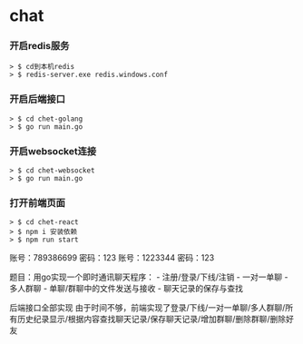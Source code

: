 # chat


### 开启redis服务
```
> $ cd到本机redis
> $ redis-server.exe redis.windows.conf
```
### 开启后端接口
```
> $ cd chet-golang
> $ go run main.go
```
### 开启websocket连接
```
> $ cd chet-websocket
> $ go run main.go
```
### 打开前端页面
```
> $ cd chet-react
> $ npm i 安装依赖
> $ npm run start
```

账号：789386699 密码：123
账号：1223344 密码：123

题目：用go实现一个即时通讯聊天程序： - 注册/登录/下线/注销 - 一对一单聊 - 多人群聊 - 单聊/群聊中的文件发送与接收 - 聊天记录的保存与查找

后端接口全部实现
由于时间不够，前端实现了登录/下线/一对一单聊/多人群聊/所有历史纪录显示/根据内容查找聊天记录/保存聊天记录/增加群聊/删除群聊/删除好友
